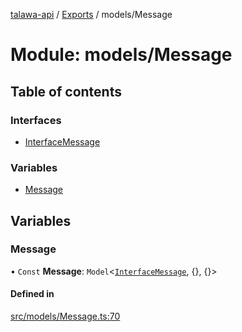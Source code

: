 [talawa-api](../README.md) / [Exports](../modules.md) / models/Message

# Module: models/Message

## Table of contents

### Interfaces

- [InterfaceMessage](../interfaces/models_Message.InterfaceMessage.md)

### Variables

- [Message](models_Message.md#message)

## Variables

### Message

• `Const` **Message**: `Model`\<[`InterfaceMessage`](../interfaces/models_Message.InterfaceMessage.md), \{\}, \{\}\>

#### Defined in

[src/models/Message.ts:70](https://github.com/PalisadoesFoundation/talawa-api/blob/fa10711/src/models/Message.ts#L70)
